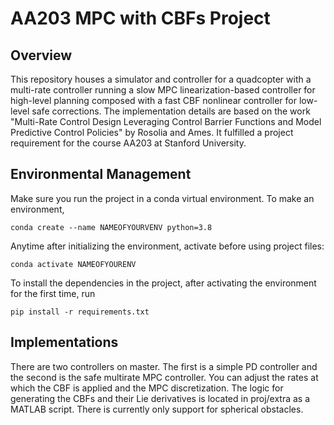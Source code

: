 # AA203 MPC with CBFs Project

## Overview
This repository houses a simulator and controller for a quadcopter with a multi-rate controller running a slow MPC linearization-based controller for high-level planning composed with a fast CBF nonlinear controller for low-level safe corrections. The implementation details are based on the work "Multi-Rate Control Design Leveraging Control Barrier Functions and Model Predictive Control Policies" by Rosolia and Ames. It fulfilled a project requirement for the course AA203 at Stanford University.

## Environmental Management
Make sure you run the project in a conda virtual environment. To make an environment,
```
conda create --name NAMEOFYOURVENV python=3.8
```
Anytime after initializing the environment, activate before using project files:
```
conda activate NAMEOFYOURENV
```
To install the dependencies in the project, after activating the environment for the first time, run
```
pip install -r requirements.txt
```

## Implementations
There are two controllers on master. The first is a simple PD controller and the second is the safe multirate MPC controller. You can adjust the rates at which the CBF is applied and the MPC discretization. The logic for generating the CBFs and their Lie derivatives is located in proj/extra as a MATLAB script. There is currently only support for spherical obstacles.
